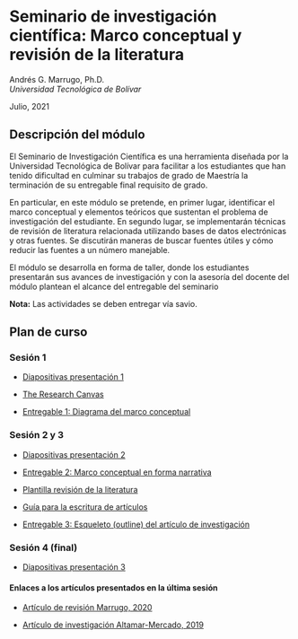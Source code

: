 # Seminario de investigación científica: Marco conceptual y revisión de la literatura 

Andrés G. Marrugo, Ph.D.          
*Universidad Tecnológica de Bolívar*

Julio, 2021

##  Descripción del módulo

El Seminario de Investigación Científica es una herramienta diseñada por la Universidad Tecnológica de Bolívar para facilitar a los estudiantes que han tenido dificultad en culminar su trabajos de grado de Maestría la terminación de su entregable final requisito de grado.

En particular, en este módulo se pretende, en primer lugar, identificar el marco conceptual y elementos teóricos que sustentan el problema de investigación  del estudiante. En segundo lugar, se implementarán técnicas de revisión de literatura relacionada utilizando bases de datos electrónicas y otras fuentes. Se discutirán maneras de buscar fuentes útiles y cómo reducir las fuentes a un número manejable.

El módulo se desarrolla en forma de taller, donde los estudiantes presentarán sus avances de investigación y con la asesoría del docente del módulo plantean el alcance del entregable del seminario

**Nota:** Las actividades se deben entregar vía savio.


## Plan de curso

### Sesión 1

- [Diapositivas presentación 1](https://www.dropbox.com/s/pgvizu0svcgnfry/Lec-01-the-conceptual-framework.pdf?dl=0)

- [The Research Canvas](https://www.drjohnlatham.com/wp-content/uploads/2019/10/Research_Canvas_2-3_191028.pdf)

- [Entregable 1: Diagrama del marco conceptual](https://savio.utb.edu.co/mod/assign/view.php?id=1099913)


### Sesión 2 y 3

- [Diapositivas presentación 2](https://www.dropbox.com/s/rfd8x8cco4yb7xm/Lec-02-the-literature-review.pdf?dl=0)

- [Entregable 2: Marco conceptual en forma narrativa](https://savio.utb.edu.co/mod/assign/view.php?id=1099926)

- [Plantilla revisión de la literatura](https://www.dropbox.com/s/l63utv8k9mcca4t/Plantilla%20para%20la%20revisi%C3%B3n%20de%20la%20literatura.docx?dl=0)

- [Guía para la escritura de artículos](https://www.dropbox.com/s/ofr6vare4emgy7w/Productive_Academic_Journal_Article_Writing_Guide.pdf?dl=0) 

- [Entregable 3: Esqueleto (outline) del artículo de investigación](https://savio.utb.edu.co/mod/assign/view.php?id=1099927)


### Sesión 4 (final)

- [Diapositivas presentación 3](https://www.dropbox.com/s/50ycrjrpblfrdxu/Lec-03-summary.pdf?dl=0)

<!-- - [Entregable 3: Artículo de revisión de la literatura](https://savio.utb.edu.co/mod/assign/view.php?id=1008416) -->


#### Enlaces a los artículos presentados en la última sesión

- [Artículo de revisión Marrugo, 2020](https://www.osapublishing.org/josaa/abstract.cfm?uri=josaa-37-9-B60)

- [Artículo de investigación Altamar-Mercado, 2019](https://arxiv.org/pdf/1901.08153)

